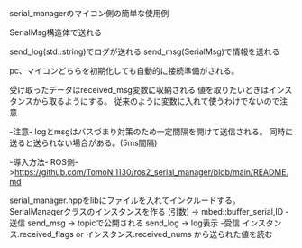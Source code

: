 serial_managerのマイコン側の簡単な使用例

SerialMsg構造体で送れる

send_log(std::string)でログが送れる
send_msg(SerialMsg)で情報を送れる

pc、マイコンどちらを初期化しても自動的に接続準備がされる。

受け取ったデータはreceived_msg変数に収納される
値を取りたいときはインスタンスから取るようにする。
従来のように変数に入れて使うわけでないので注意

-注意-
logとmsgはバスづまり対策のため一定間隔を開けて送信される。
同時に送ると送られない場合がある。(5ms間隔)

-導入方法-
ROS側->https://github.com/TomoNi1130/ros2_serial_manager/blob/main/README.md

serial_manager.hppをlibにファイルを入れてインクルードする。
SerialManagerクラスのインスタンスを作る (引数) -> mbed::buffer_serial,ID
-送信
send_msg -> topicで公開される
send_log -> log表示
-受信
インスタンス.received_flags or インスタンス.received_nums から送られた値を読む